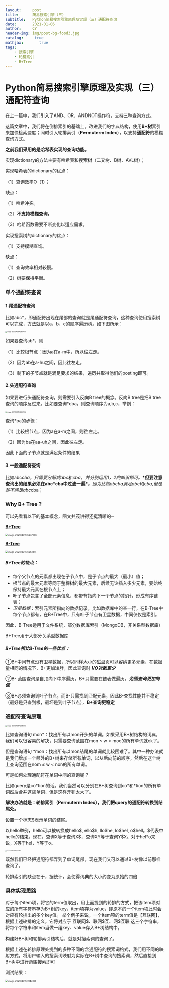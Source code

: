 ```yaml
---
layout:     post
title:      简易搜索引擎（三）
subtitle:   Python简易搜索引擎原理及实现（三）通配符查询
date:       2021-01-06
author:     CY
header-img: img/post-bg-food3.jpg
catalog: 	 true
mathjax:       true
tags:
    - 搜索引擎
    - 轮排索引
	- B+Tree
---
```




# Python简易搜索引擎原理及实现（三）通配符查询

在上一篇中，我们引入了AND、OR、ANDNOT操作符，支持三种查询方式。

这篇文章中，我们将在倒排索引的基础上，改进我们的字典结构，使用**B+树**索引来加快检索速度；同时引入轮排索引（**Permuterm Index**），以支持**通配符**的模糊查询方式。

**之前我们采用的是哈希表实现的查询功能。**

实现dictionary的方法主要有哈希表和搜索树（二叉树、B树、AVL树）；

实现哈希表的dictionary的优点：

（1）查询效率O（1）；

缺点：

（1）哈希冲突。

（2）**不支持模糊查询。**

（3）哈希函数需要不断变化以适应需求。

实现搜索树的dictionary的优点：

（1）支持模糊查询。

缺点：

（1）查询效率相对较慢。

（2）树要保持平衡。

### 单个通配符查询

#### 1.尾通配符查询

比如abc*，即通配符出现在尾部的查询就是尾通配符查询，这种查询使用搜索树可以完成，方法就是以a，b，c的顺序遍历树。如下图所示：

<img src="/Users/cherry/Library/Application Support/typora-user-images/image-20210401142809486.png" alt="image-20210401142809486" style="zoom:33%;" />

如果要查询ab*，则

（1）比较根节点：因为a在a-m中，所以往左走。

（2）因为ab在a-hu之间，因此往左走。

（3）剩下的子节点就是满足要求的结果，遍历并取得他们的posting即可。

#### 2.头通配符查询

如果要进行头通配符查询，则需要引入反向B tree的概念。反向B tree是把B tree查询的顺序反过来。比如要查询*cba，则查询顺序为a,b,c，举例：

<img src="https://tva1.sinaimg.cn/large/008eGmZEly1gp48a4qyyvj30fw0b40vr.jpg" alt="image-20210401142937262" style="zoom:33%;" />

查询*ba的步骤：

（1）比较根节点，因为a在a-m之间，则往左走。

（2）因为ba在aa-uh之间，因此往左走。

因此下面的子节点就是满足条件的结果

#### 3.一般通配符查询

比如abc*cba，只需要分解成abc*和*cba，并分别运用1，2的知识即可。***\*但要注意查询出的结果必须在abc\*cba中过滤一遍\****。因为比如abcba满足abc*和*cba,但是却不满足abc*cba；

### Why B+ Tree？

可以先看看以下的基本概念，图文并茂讲得还挺清晰的~

**[B+Tree](https://zhuanlan.zhihu.com/p/54102723)**

<img src="https://tva1.sinaimg.cn/large/008eGmZEly1gp477jbc26j31280gan6w.jpg" alt="image-20210401135237546" style="zoom:50%;" />



**[B-Tree](https://zhuanlan.zhihu.com/p/54084335)**

<img src="https://tva1.sinaimg.cn/large/008eGmZEly1gp477t4jm1j31380hsgwk.jpg" alt="image-20210401135253314" style="zoom:50%;" />



##### **B+Tree**的特点：

- 每个父节点的元素都出现在子节点中，是子节点的最大（最小）值；
- 根节点的最大元素等同于整棵树的最大元素，后续无论插入多少元素，要始终保持最大元素在根节点上；
- 叶子节点包含了全部元素信息，都带有指向下一个节点的指针，形成有序链表；
- *卫星数据*：索引元素所指向的数据记录，比如数据库中的某一行，在B-Tree中每个节点都有，在B+Tree中，只有叶子节点有卫星数据，中间仅仅是索引。

因此，B-Tree适用于文件系统，部分数据库索引（MongoDB，非关系型数据库）

B+Tree用于大部分关系型数据库

##### B+Tree相比B-Tree的一些优点：

①B+中间节点没有卫星数据，所以同样大小的磁盘页可以容纳更多元素，在数据量相同的情况下，B+更加矮胖，因此查询时 ***I/O次数更少***

②B- 范围查询是自顶向下中序遍历，B+只需要在链表做遍历，***范围查询更加简便***

③B+必须查询到叶子节点，而B-只需找到匹配元素，因此B-查找性能并不稳定（最好是只查到根，最坏是到叶子节点），**B+查询更稳定**

### 通配符查询原理

<img src="/Users/cherry/Library/Application Support/typora-user-images/image-20210401142315770.png" alt="image-20210401142315770" style="zoom:33%;" />

比如查询语句 mon*：找出所有以mon开头的单词。如果采用B+树结构的词典，我们可以很容易的解决，只需要查询范围在mon ≤ w < moo的所有单词就ok了。

但是查询语句 *mon：找出所有以mon结尾的单词就比较困难了。其中一种办法就是我们增加一个额外的B+树来存储所有单词，以从后向前的顺序，然后在这个树上查询范围在nom ≤ w < non的所有单词。

可是如何处理通配符在单词中间的查询呢？

比如query是co\*tion的话。我们当然可以分别在B+树查询到co\*和\*tion的所有单词然后合并这些单词，但是这样开销太大了。

**解决办法就是：轮排索引（Permuterm Index），我们把query的通配符转换到结尾处。**

设置一个标志$表示单词的结尾。

以hello举例，hello可以被转换成hello\$, ello\$h, llo\$he, lo\$hel, o\$hell。\$代表中hello的结束。现在，查询X等于查询X\$，查询XY等于查询Y$X。对于hel\*o来说，X等于hel，Y等于o。

<img src="https://tva1.sinaimg.cn/large/008eGmZEly1gp48fd59wnj30u00uoq9z.jpg" alt="image-20210401143056821" style="zoom:25%;" />

既然我们已经把通配符都弄到了单词尾部，现在我们又可以通过B+树像以前那样查询了。

轮排索引的缺点在于，据统计，会使得词典的大小约变为原始的四倍

### 具体实现思路

对于每个item项，将它的term值取出，用上面提到的轮排的方式，把该item项对应的所有字符串存为B+树的key，item项存为value，即原本的一个item项此时会对应有轮排出的多个key值。
举个例子来说，一个item项的term值是【互联网】，根据上述轮排的定义，它将对应于
互联网\$、联网\$互、网\$互联
这三个字符串，将每个字符串和item当做一组key、value存入B+树结构中。

构建好B+树和轮排索引结构后，就是对搜索词的查询了。

根据上述在轮排原理处提到的多种不同的含通配符的搜索词格式，我们用不同的映射方式，将用户输入的搜索词映射为实际在B+树中查询的搜索词，然后直接到B+树中进行范围搜索即可

测试结果：

<img src="https://tva1.sinaimg.cn/large/008eGmZEly1gp47zsrzxtj30uy0rctn2.jpg" alt="image-20210401141947313" style="zoom:50%;" />